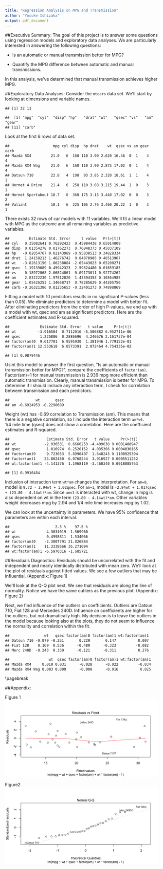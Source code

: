 ```yaml
---
title: "Regression Analysis on MPG and Transmission"
author: "Yosuke Ishizaka"
output: pdf_document
---
```

##Executive Summary:
The goal of this project is to answer some questions using regression models and exploratory data analyses.  We are particularly interested in answering the following questions:

* Is an automatic or manual transmission better for MPG?

* Quantify the MPG difference between automatic and manual transmissions.

In this analysis, we've determined that manual transmission achieves higher MPG.

##Exploratory Data Analyses:
Consider the `mtcars` data set.  We'll start by looking at dimensions and variable names.

```
## [1] 32 11
```

```
##  [1] "mpg"  "cyl"  "disp" "hp"   "drat" "wt"   "qsec" "vs"   "am"   "gear"
## [11] "carb"
```
Look at the first 6 rows of data set.

```
##                    mpg cyl disp  hp drat    wt  qsec vs am gear carb
## Mazda RX4         21.0   6  160 110 3.90 2.620 16.46  0  1    4    4
## Mazda RX4 Wag     21.0   6  160 110 3.90 2.875 17.02  0  1    4    4
## Datsun 710        22.8   4  108  93 3.85 2.320 18.61  1  1    4    1
## Hornet 4 Drive    21.4   6  258 110 3.08 3.215 19.44  1  0    3    1
## Hornet Sportabout 18.7   8  360 175 3.15 3.440 17.02  0  0    3    2
## Valiant           18.1   6  225 105 2.76 3.460 20.22  1  0    3    1
```
There exists 32 rows of car models with 11 variables.  We'll fit a linear model with MPG as the outcome and all remaining variables as predictive variables.

```
##         Estimate Std. Error     t value   Pr(>|t|)
## cyl   0.35082641 0.76292423  0.45984438 0.65014009
## disp  0.01354278 0.01762273  0.76848373 0.45037109
## hp   -0.02054767 0.02143989 -0.95838513 0.34828334
## drat  1.24158213 1.46276742  0.84878985 0.40513967
## wt   -3.82613150 1.86238084 -2.05443023 0.05200271
## qsec  1.19139689 0.45942323  2.59324480 0.01659185
## vs    0.18972068 2.06824861  0.09173011 0.92774262
## am    2.83222230 1.97512820  1.43394353 0.16564985
## gear  1.05426253 1.34668717  0.78285629 0.44205756
## carb -0.26321386 0.81235653 -0.32401273 0.74898869
```
Fitting a model with 10 predictors results in no significant P-values (less than 0.05).  We eliminate predictors to determine a model with better fit.  After eliminating predictors from the order of high P-values, we end up with a model with wt, qsec and am as significant predictors.  Here are the coefficient estimates and R-squared.

```
##              Estimate Std. Error   t value     Pr(>|t|)
## wt          -3.916504  0.7112016 -5.506882 6.952711e-06
## qsec         1.225886  0.2886696  4.246676 2.161737e-04
## factor(am)0  9.617781  6.9595930  1.381946 1.779152e-01
## factor(am)1 12.553618  6.0573391  2.072464 4.754335e-02
```

```
## [1] 0.9879446
```
Usint this model to answer the first question, "Is an automatic or manual transmission better for MPG?", compare the coefficients of `factor(am)`. Factor(am)=1 for manual transmission is 2.936 mpg more efficient than automatic transmission.  Clearly, manual transmission is better for MPG.
To determine if I should include any interaction term, I check for correlation between transmission and each predictors.

```
##            wt       qsec
## am -0.6924953 -0.2298609
```
Weight (wt) has -0.69 correlation to Transmission (am).  This means that there is a negative correlation, so I include the interaction term `am*wt`.  
1/4 mile time (qsec) does not show a correlation.
Here are the coefficient estimates and R-squared.

```
##                 Estimate Std. Error   t value     Pr(>|t|)
## wt             -2.936531  0.6660253 -4.409038 0.0001488947
## qsec            1.016974  0.2520152  4.035366 0.0004030165
## factor(am)0     9.723053  5.8990407  1.648243 0.1108925394
## factor(am)1    23.802480  6.0768244  3.916927 0.0005511252
## wt:factor(am)1 -4.141376  1.1968119 -3.460340 0.0018085763
```

```
## [1] 0.9916484
```
Inclusion of interaction term `wt*am` changes the interpretation.  For `am=0`, model is `9.72 - 2.94wt + 1.02qsec`.  For `am=1`, model is `-2.94wt + 1.017qsec + (23.80 - 4.14wt)*am`.  Since `am=1` is interacted with wt, change in mpg is also dependent on wt in the term `(23.80 - 4.14wt)*am`.  Other variables weight decreases mpg by 2.94 and 1/4 mile time increases mpg by 1.02.

We can look at the uncertainty in parameters.  We have 95% confidence that parameters are within each interval.

```
##                     2.5 %    97.5 %
## wt             -4.3031019 -1.569960
## qsec            0.4998811  1.534066
## factor(am)0    -2.3807791 21.826884
## factor(am)1    11.3338666 36.271094
## wt:factor(am)1 -6.5970316 -1.685721
```

##Residuals Diagnostics:
Residuals should be uncorrelated with the fit and independent and nearly identically distributed with mean zero.  We'll look at the plot of residuals against fitted values.  We see a few outliers that may be influential.    (Appendix: Figure 1)



We'll look at the Q-Q plot next.  We see that residuals are along the line of normality.  Notice we have the same outliers as the previous plot.  (Appendix: Figure 2)



Next, we find influence of the outliers on coefficients.  Outliers are Datsun 710, Fiat 128 and Mercedes 240D.  Influence on coefficients are higher for the outliers, but not dramatically high.  My decision is to leave the outliers in the model because looking also at the plots, they do not seem to influence the normality and correlation within the fit.

```
##                wt   qsec factor(am)0 factor(am)1 wt:factor(am)1
## Datsun 710 -0.079 -0.251       0.229       0.147          0.007
## Fiat 128    0.169  0.536      -0.489      -0.323         -0.082
## Merc 240D  -0.243  0.339      -0.121      -0.311          0.276
```

```
##                  wt  qsec factor(am)0 factor(am)1 wt:factor(am)1
## Mazda RX4     0.010 0.031      -0.028      -0.022         -0.034
## Mazda RX4 Wag 0.003 0.009      -0.008      -0.016          0.025
```
\pagebreak

##Appendix:

Figure 1
![plot of chunk figure1](figure/figure1-1.png) 

Figure2
![plot of chunk figure2](figure/figure2-1.png) 
